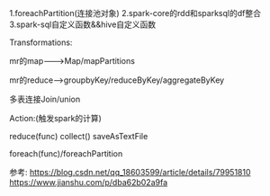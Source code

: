 1.foreachPartition(连接池对象)
2.spark-core的rdd和sparksql的df整合
3.spark-sql自定义函数&&hive自定义函数



Transformations:

mr的map--->Map/mapPartitions

mr的reduce-->groupbyKey/reduceByKey/aggregateByKey

多表连接Join/union



Action:(触发spark的计算)

reduce(func)
collect()
saveAsTextFile

foreach(func)/foreachPartition


参考:
https://blog.csdn.net/qq_18603599/article/details/79951810
https://www.jianshu.com/p/dba62b02a9fa